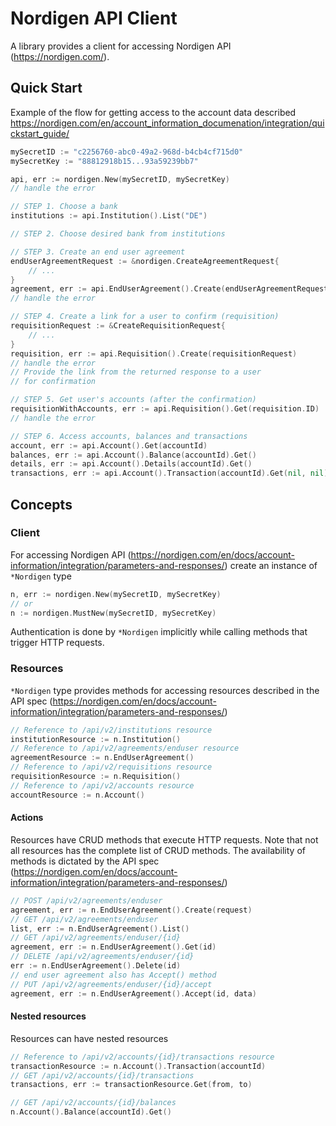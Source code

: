 # Nordigen API Client

A library provides a client for accessing Nordigen API (https://nordigen.com/).

## Quick Start

Example of the flow for getting access to the account data described
https://nordigen.com/en/account_information_documenation/integration/quickstart_guide/

```go
mySecretID := "c2256760-abc0-49a2-968d-b4cb4cf715d0"
mySecretKey := "88812918b15...93a59239bb7"

api, err := nordigen.New(mySecretID, mySecretKey)
// handle the error

// STEP 1. Choose a bank
institutions := api.Institution().List("DE")

// STEP 2. Choose desired bank from institutions 

// STEP 3. Create an end user agreement
endUserAgreementRequest := &nordigen.CreateAgreementRequest{
	// ...
}
agreement, err := api.EndUserAgreement().Create(endUserAgreementRequest)
// handle the error

// STEP 4. Create a link for a user to confirm (requisition)
requisitionRequest := &CreateRequisitionRequest{
	// ...
}
requisition, err := api.Requisition().Create(requisitionRequest)
// handle the error
// Provide the link from the returned response to a user
// for confirmation

// STEP 5. Get user's accounts (after the confirmation)
requisitionWithAccounts, err := api.Requisition().Get(requisition.ID)
// handle the error

// STEP 6. Access accounts, balances and transactions
account, err := api.Account().Get(accountId)
balances, err := api.Account().Balance(accountId).Get()
details, err := api.Account().Details(accountId).Get()
transactions, err := api.Account().Transaction(accountId).Get(nil, nil)
```

## Concepts

### Client

For accessing Nordigen API 
(https://nordigen.com/en/docs/account-information/integration/parameters-and-responses/)
create an instance of `*Nordigen` type 
```go
n, err := nordigen.New(mySecretID, mySecretKey)
// or 
n := nordigen.MustNew(mySecretID, mySecretKey)
```

Authentication is done by `*Nordigen`  implicitly while 
calling methods that trigger HTTP requests.

### Resources

`*Nordigen` type provides methods for accessing resources
described in the API spec
(https://nordigen.com/en/docs/account-information/integration/parameters-and-responses/)
```go
// Reference to /api/v2/institutions resource
institutionResource := n.Institution()
// Reference to /api/v2/agreements/enduser resource
agreementResource := n.EndUserAgreement()
// Reference to /api/v2/requisitions resource
requisitionResource := n.Requisition()
// Reference to /api/v2/accounts resource
accountResource := n.Account()
```

#### Actions

Resources have CRUD methods that execute HTTP requests.
Note that not all resources has the complete list of CRUD methods.
The availability of methods is dictated by the API spec 
(https://nordigen.com/en/docs/account-information/integration/parameters-and-responses/)

```go
// POST /api/v2/agreements/enduser
agreement, err := n.EndUserAgreement().Create(request)
// GET /api/v2/agreements/enduser
list, err := n.EndUserAgreement().List()
// GET /api/v2/agreements/enduser/{id}
agreement, err := n.EndUserAgreement().Get(id)
// DELETE /api/v2/agreements/enduser/{id}
err := n.EndUserAgreement().Delete(id)
// end user agreement also has Accept() method
// PUT /api/v2/agreements/enduser/{id}/accept
agreement, err := n.EndUserAgreement().Accept(id, data)
```

#### Nested resources

Resources can have nested resources

```go
// Reference to /api/v2/accounts/{id}/transactions resource
transactionResource := n.Account().Transaction(accountId)
// GET /api/v2/accounts/{id}/transactions
transactions, err := transactionResource.Get(from, to)

// GET /api/v2/accounts/{id}/balances
n.Account().Balance(accountId).Get()
```